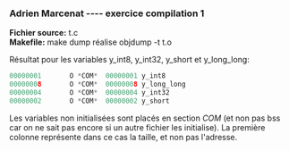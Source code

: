 ### Adrien Marcenat ---- exercice compilation 1

**Fichier source:** t.c  
**Makefile:** make dump réalise objdump -t t.o

Résultat pour les variables y_int8, y_int32, y_short et y_long_long:
```c  
00000001       O *COM*	00000001 y_int8  
00000008       O *COM*	00000008 y_long_long  
00000004       O *COM*	00000004 y_int32  
00000002       O *COM*	00000002 y_short  
```

Les variables non initialisées sont placés en section *COM* (et non pas bss car on ne sait pas encore si un autre fichier les initialise).
La première colonne représente dans ce cas la taille, et non pas l'adresse.
